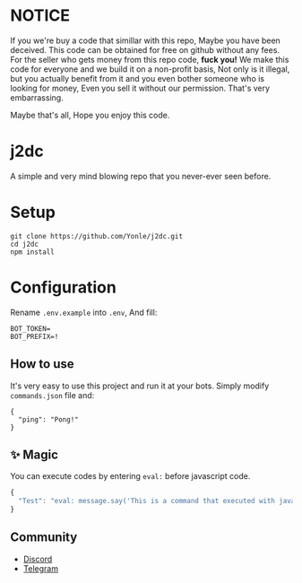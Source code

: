 # NOTICE
If you we're buy a code that simillar with this repo, Maybe you have been deceived. This code can be obtained for free on github without any fees. For the seller who gets money from this repo code, ****fuck you!****  We make this code for everyone and we build it on a non-profit basis, Not only is it illegal, but you actually benefit from it and you even bother someone who is looking for money, Even you sell it without our permission. That's very embarrassing.

Maybe that's all, Hope you enjoy this code.

# j2dc
A simple and very mind blowing repo that you never-ever seen before.

# Setup
```
git clone https://github.com/Yonle/j2dc.git
cd j2dc
npm install
```

# Configuration
Rename `.env.example` into `.env`, And fill:
```
BOT_TOKEN=
BOT_PREFIX=!
```
## How to use
It's very easy to use this project and run it at your bots. Simply modify `commands.json` file and:
```
{
  "ping": "Pong!"
}
```
## ✨ Magic
You can execute codes by entering `eval:` before javascript code.
```js
{
  "Test": "eval: message.say('This is a command that executed with javascript code')"
}
```
## Community
- [Discord](https://quickstream.yonle.repl.co/discord)
- [Telegram](https://t.me/yonlecoder)
